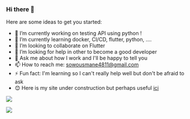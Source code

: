 ### Hi there 👋

Here are some ideas to get you started:

- 🔭 I’m currently working on testing API using python  !
- 🌱 I’m currently learning docker, CI/CD, flutter, python, ....
- 👯 I’m looking to collaborate on Flutter
- 🤔 I’m looking for help in other to become a good developer
- 💬 Ask me about how I work and I'll be happy to tell you
- 📫 How to reach me: sowousmane4811@gmail.com
- ⚡ Fun fact: I'm learning so I can't really help well but don't be afraid to ask 
- 😊 Here is my site under construction but perhaps useful  <a href="https://debrouillonsnous.github.io/">ici</a>  


![](https://github-profile-summary-cards.vercel.app/api/cards/profile-details?username=sowousmane&theme=default)

![](https://github-profile-summary-cards.vercel.app/api/cards/stats?username=sowousmane&theme=default) [](https://github-profile-summary-cards.vercel.app/api/cards/repos-per-language?username=sowousmane&theme=default)

